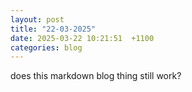 ```yaml
---
layout: post
title: "22-03-2025"
date: 2025-03-22 10:21:51  +1100
categories: blog
---
```

does this markdown blog thing still work?
